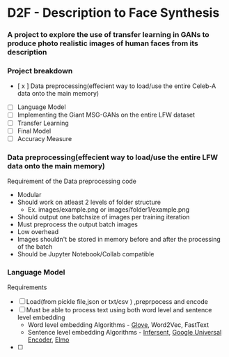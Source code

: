 # D2F -  Description to Face Synthesis 
### A project to explore the use of transfer learning in  GANs to produce photo realistic images of human faces from its description
### Project breakdown
- [ x ] Data preprocessing(effecient way to load/use the entire Celeb-A data onto the main memory)
- [ ] Language Model
- [ ] Implementing the Giant MSG-GANs on the entire LFW dataset
- [ ] Transfer Learning
- [ ] Final Model
- [ ] Accuracy Measure 

### Data preprocessing(effecient way to load/use the entire LFW data onto the main memory)
Requirement of the Data preprocessing code
* Modular
* Should work on atleast 2 levels of folder structure
  * Ex. images/example.png or images/folder1/example.png
* Should output one batchsize of images per training iteration
* Must preprocess the output batch images
* Low overhead
* Images shouldn't be stored in memory before and after the processing of the batch
* Should be Jupyter Notebook/Collab compatible

### Language Model
Requirements
- [ ] Load(from pickle file,json or txt/csv ) ,preprpocess and encode 
- [ ] Must be able to process text using both word level and sentence level embedding
  * Word level embedding Algorithms  - [Glove](https://nlp.stanford.edu/projects/glove/ "Glove webpage"), Word2Vec, FastText
  * Sentence level embedding Algorithms  - [Infersent](https://github.com/facebookresearch/InferSent "Infersent github page"), [Google Universal Encoder](https://tfhub.dev/google/universal-sentence-encoder/4 "TF-hub page of Universal encoder"), [Elmo](https://tfhub.dev/google/elmo/3 "TF-hub page of Elmo")
- [ ]
